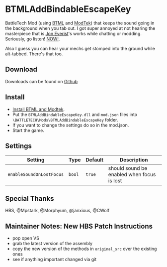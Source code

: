 # BTMLAddBindableEscapeKey
BattleTech Mod (using [BTML](https://github.com/Mpstark/BattleTechModLoader) and [ModTek](https://github.com/Mpstark/ModTek)) that keeps the sound going in the background when you tab out. I got super annoyed at not hearing the masterpiece that is [Jon Everist](http://everistsound.com/)'s works while chatting or modding. Seriously, go listen! [NOW!](https://open.spotify.com/artist/4DqJvNq10EAyXLdTIFoMK2).

Also I guess you can hear your mechs get stomped into the ground while alt-tabbed. There's that too.

## Download
Downloads can be found on [Github](https://github.com/gponick/BTMLAddBindableEscapeKey/releases) 

## Install
- [Install BTML and Modtek](https://github.com/Mpstark/ModTek/wiki/The-Drop-Dead-Simple-Guide-to-Installing-BTML-&-ModTek-&-ModTek-mods).
- Put the `BTMLAddBindableEscapeKey.dll` and `mod.json` files into `\BATTLETECH\Mods\BTMLAddBindableEscapeKey` folder.
- If you want to change the settings do so in the mod.json.
- Start the game.

## Settings


Setting | Type | Default | Description
--- | --- | --- | ---
`enableSoundOnLostFocus` | `bool` | `true` | should sound be enabled when focus is lost

## Special Thanks

HBS, @Mpstark, @Morphyum, @janxious, @CWolf


## Maintainer Notes: New HBS Patch Instructions

* pop open VS
* grab the latest version of the assembly
* copy the new version of the methods in `original_src` over the existing ones
* see if anything important changed via git
